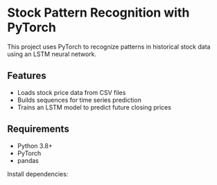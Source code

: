 # Stock Pattern Recognition with PyTorch

This project uses PyTorch to recognize patterns in historical stock data using an LSTM neural network.

## Features

- Loads stock price data from CSV files
- Builds sequences for time series prediction
- Trains an LSTM model to predict future closing prices

## Requirements

- Python 3.8+
- PyTorch
- pandas

Install dependencies:
